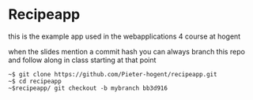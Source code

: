 # Recipeapp

this is the example app used in the webapplications 4 course at hogent

when the slides mention a commit hash you can always branch this repo and follow along in class starting at that point

    ~$ git clone https://github.com/Pieter-hogent/recipeapp.git
    ~$ cd recipeapp
    ~$recipeapp/ git checkout -b mybranch bb3d916
